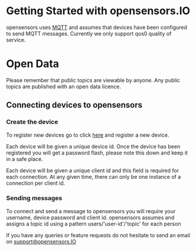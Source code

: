 # Getting Started with opensensors.IO

opensensors uses [MQTT](http://mqtt.org/) and assumes that devices
have been configured to send MQTT messages. Currently we only support qos0 quality of service.

# Open Data
Please remember that public topics are viewable by anyone. Any public
topics are published with an open data licence.

## Connecting devices to opensensors

### Create the device

To register new devices go to click [here](/devices) and register a
new device.

Each device will be given a unique device id. Once the device has been
registered you will get a password flash, please note this down and keep
it in a safe place.

Each device will be given a unique client id and this field is required for
each connection. At any given time, there can only be one instance of a connection per client id.

### Sending messages

To connect and send a message to opensensors you will require your username,
device password and client id. opensensors assumes and assigns a topic
id using a pattern users/'user-id'/'topic' for each person

If you have any queries or feature requests do not hesitate to send an
email on support@opensensors.IO
